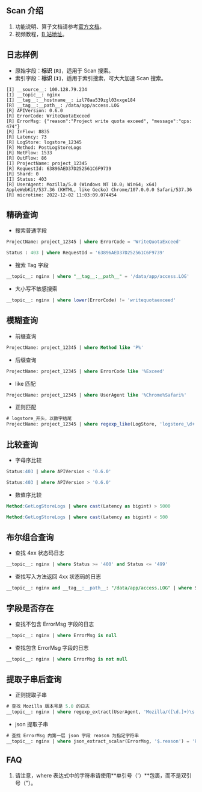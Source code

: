 ## Scan 介绍
1. 功能说明、算子文档请参考[官方文档](https://help.aliyun.com/document_detail/457238.html)。
2. 视频教程，[B 站地址](https://www.bilibili.com/video/BV1Rt4y1T7Wr)。
## 日志样例
* 原始字段：**标识 `[R]`**，适用于 Scan 搜索。
* 索引字段：**标识 `[I]`**，适用于索引搜索，可大大加速 Scan 搜索。
```
[I] __source__: 100.128.79.234
[I] __topic__: nginx
[I] __tag__:__hostname__: izl78aa539zgl03xxge184
[R] __tag__:__path__: /data/app/access.LOG
[R] APIVersion: 0.6.0
[R] ErrorCode: WriteQuotaExceed
[R] ErrorMsg: {"reason":"Project write quota exceed", "message":"qps: 474"}
[R] InFlow: 8835
[R] Latency: 73
[R] LogStore: logstore_12345
[R] Method: PostLogStoreLogs
[R] NetFlow: 1533
[R] OutFlow: 86
[I] ProjectName: project_12345
[R] RequestId: 63896AED37D252561C6F9739
[R] Shard: 0
[I] Status: 403
[R] UserAgent: Mozilla/5.0 (Windows NT 10.0; Win64; x64) AppleWebKit/537.36 (KHTML, like Gecko) Chrome/107.0.0.0 Safari/537.36
[R] microtime: 2022-12-02 11:03:09.074454
```

## 精确查询

* 搜索普通字段
```sql
ProjectName: project_12345 | where ErrorCode = 'WriteQuotaExceed'
```
```sql
Status : 403 | where RequestId = '63896AED37D252561C6F9739'
```

* 搜索 Tag 字段
```sql
__topic__: nginx | where "__tag__:__path__" = '/data/app/access.LOG'
```

* 大小写不敏感搜索
```sql
__topic__: nginx | where lower(ErrorCode) != 'writequotaexceed'
```

## 模糊查询

* 前缀查询
```sql
ProjectName: project_12345 | where Method like 'P%'
```

* 后缀查询
```sql
ProjectName: project_12345 | where ErrorCode like '%Exceed'
```

* like 匹配
```sql
ProjectName: project_12345 | where UserAgent like '%Chrome%Safari%'
```

* 正则匹配
```sql
# logstore_开头，以数字结尾
ProjectName: project_12345 | where regexp_like(LogStore, 'logstore_\d+')
```

## 比较查询

* 字母序比较
```sql
Status:403 | where APIVersion < '0.6.0'
```
```sql
Status:403 | where APIVersion > '0.6.0'
```

* 数值序比较
```sql
Method:GetLogStoreLogs | where cast(Latency as bigint) > 5000
```
```sql
Method:GetLogStoreLogs | where cast(Latency as bigint) < 500
```
## 布尔组合查询

* 查找 4xx 状态码日志
```sql
__topic__: nginx | where Status >= '400' and Status <= '499'
```

* 查找写入方法返回 4xx 状态码的日志
```sql
__topic__: nginx and __tag__:__path__: "/data/app/access.LOG" | where Status >= '400' and Status <= '499' and (Method = "PostLogStoreLogs" or Method = "WebTracking")
```
## 字段是否存在

* 查找不包含 ErrorMsg 字段的日志
```sql
__topic__: nginx | where ErrorMsg is null
```

* 查找包含 ErrorMsg 字段的日志
```sql
__topic__: nginx | where ErrorMsg is not null
```

## 提取子串后查询

* 正则提取子串
```sql
# 查找 Mozilla 版本号是 5.0 的日志
__topic__: nginx | where regexp_extract(UserAgent, 'Mozilla/([\d.]+)\s.+', 1) = '5.0'
```

* json 提取子串
```sql
# 查找 ErrorMsg 内第一层 json 字段 reason 为指定字符串
__topic__: nginx | where json_extract_scalar(ErrorMsg, '$.reason') = 'Project write quota exceed'
```

## FAQ
1. 请注意，where 表达式中的字符串请使用**单引号（'）**包裹，而不是双引号（"）。